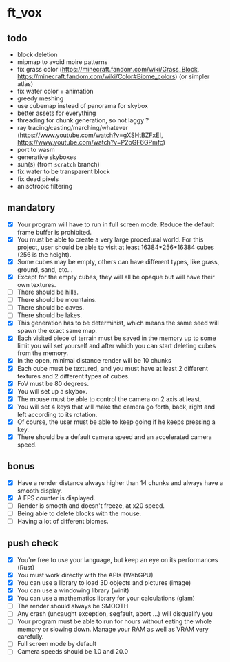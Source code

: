 # ft_vox

## todo

- block deletion
- mipmap to avoid moire patterns
- fix grass color (https://minecraft.fandom.com/wiki/Grass_Block, https://minecraft.fandom.com/wiki/Color#Biome_colors) (or simpler atlas)
- fix water color + animation
- greedy meshing
- use cubemap instead of panorama for skybox 
- better assets for everything
- threading for chunk generation, so not laggy ?
- ray tracing/casting/marching/whatever (https://www.youtube.com/watch?v=gXSHtBZFxEI, https://www.youtube.com/watch?v=P2bGF6GPmfc)
- port to wasm
- generative skyboxes
- sun(s) (from `scratch` branch)
- fix water to be transparent block
- fix dead pixels
- anisotropic filtering

## mandatory

- [x] Your program will have to run in full screen mode. Reduce the default frame buffer is prohibited.
- [x] You must be able to create a very large procedural world. For this project, user should be able to visit at least 16384\*256\*16384 cubes (256 is the height).
- [x] Some cubes may be empty, others can have different types, like grass, ground, sand, etc...
- [x] Except for the empty cubes, they will all be opaque but will have their own textures.
- [ ] There should be hills.
- [ ] There should be mountains.
- [ ] There should be caves.
- [ ] There should be lakes.
- [x] This generation has to be determinist, which means the same seed will spawn the exact same map.
- [x] Each visited piece of terrain must be saved in the memory up to some limit you will set yourself and after which you can start deleting cubes from the memory.
- [x] In the open, minimal distance render will be 10 chunks
- [x] Each cube must be textured, and you must have at least 2 different textures and 2 different types of cubes.
- [x] FoV must be 80 degrees.
- [x] You will set up a skybox.
- [x] The mouse must be able to control the camera on 2 axis at least.
- [x] You will set 4 keys that will make the camera go forth, back, right and left according to its rotation.
- [x] Of course, the user must be able to keep going if he keeps pressing a key.
- [x] There should be a default camera speed and an accelerated camera speed.

## bonus

- [x] Have a render distance always higher than 14 chunks and always have a smooth display.
- [x] A FPS counter is displayed.
- [ ] Render is smooth and doesn't freeze, at x20 speed.
- [ ] Being able to delete blocks with the mouse.
- [ ] Having a lot of different biomes.

## push check

- [x] You're free to use your language, but keep an eye on its performances (Rust)
- [x] You must work directly with the APIs (WebGPU)
- [x] You can use a library to load 3D objects and pictures (image)
- [x] You can use a windowing library (winit)
- [x] You can use a mathematics library for your calculations (glam)
- [ ] The render should always be SMOOTH
- [ ] Any crash (uncaught exception, segfault, abort ...) will disqualify you
- [ ] Your program must be able to run for hours without eating the whole memory or slowing down. Manage your RAM as well as VRAM very carefully.
- [ ] Full screen mode by default
- [ ] Camera speeds should be 1.0 and 20.0

